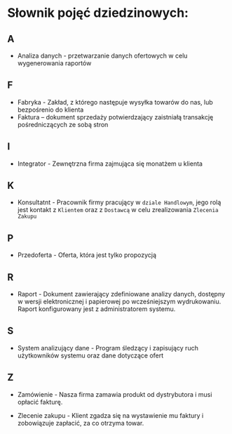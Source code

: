 # Słownik pojęć dziedzinowych:

## A 
- Analiza danych - przetwarzanie danych ofertowych w celu wygenerowania raportów

## F
- Fabryka - Zakład, z którego następuje wysyłka towarów do nas, lub bezpośrenio do klienta
- Faktura – dokument sprzedaży potwierdzający zaistniałą transakcję pośredniczących ze sobą stron

## I

- Integrator - Zewnętrzna firma zajmująca się monatżem u klienta

## K
- Konsultatnt - Pracownik firmy pracujący w `dziale Handlowym`, jego rolą jest kontakt z `Klientem` oraz z `Dostawcą` w celu zrealizowania `Zlecenia Zakupu`

## P
- Przedoferta - Oferta, która jest tylko propozycją

## R 
- Raport - Dokument zawierający zdefiniowane analizy danych, dostępny w wersji elektronicznej i papierowej po wcześniejszym wydrukowaniu. Raport konfigurowany jest z administratorem systemu.

## S
- System analizujący dane - Program śledzący i zapisujący ruch użytkowników systemu oraz dane dotyczące ofert  


## Z

- Zamówienie - Nasza firma zamawia produkt od dystrybutora i musi opłacić fakturę.

- Zlecenie zakupu - Klient zgadza się na wystawienie mu faktury i zobowiązuje zapłacić, za co otrzyma towar.
